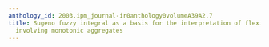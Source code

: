 ```yaml
---
anthology_id: 2003.ipm_journal-ir0anthology0volumeA39A2.7
title: Sugeno fuzzy integral as a basis for the interpretation of flexible queries
  involving monotonic aggregates
---
```

